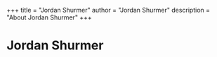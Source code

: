 +++
title = "Jordan Shurmer"
author = "Jordan Shurmer"
description = "About Jordan Shurmer"
+++

# Jordan Shurmer
